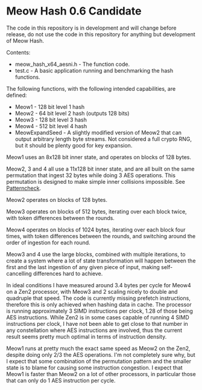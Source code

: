 # Meow Hash 0.6 Candidate
The code in this repository is in development and will change before release, do not use the code in this repository for anything but development of Meow Hash.

Contents:

* meow_hash_x64_aesni.h - The function code.
* test.c - A basic application running and benchmarking the hash functions.

The following functions, with the following intended capabilities, are defined:

* Meow1 - 128 bit level 1 hash
* Meow2 - 64 bit level 2 hash (outputs 128 bits)
* Meow3 - 128 bit level 3 hash
* Meow4 - 512 bit level 4 hash
* MeowExpandSeed - A slightly modified version of Meow2 that can output arbitrary length byte streams. Not considered a full crypto RNG, but it should be plenty good for key expansion.

Meow1 uses an 8x128 bit inner state, and operates on blocks of 128 bytes.

Meow2, 3 and 4 all use a 11x128 bit inner state, and are all built on the same permutation that ingest 32 bytes while doing 3 AES operations. This permutation is designed to make simple inner collisions impossible. See [Patterncheck](Patterncheck).

Meow2 operates on blocks of 128 bytes.

Meow3 operates on blocks of 512 bytes, iterating over each block twice, with token differences between the rounds.

Meow4 operates on blocks of 1024 bytes, iterating over each block four times, with token differences between the rounds, and switching around the order of ingestion for each round.

Meow3 and 4 use the large blocks, combined with multiple iterations, to create a system where a lot of state transformation will happen between the first and the last ingestion of any given piece of input, making self-cancelling differences hard to achieve.

In ideal conditions I have measured around 3.4 bytes per cycle for Meow4 on a Zen2 processor, with Meow3 and 2 scaling nicely to double and quadruple that speed. The code is currently missing prefetch instructions, therefore this is only achieved when hashing data in cache. The processor is running approximately 3 SIMD instructions per clock, 1.28 of those being AES instructions. While Zen2 is in some cases capable of running 4 SIMD instructions per clock, I have not been able to get close to that number in any constellation where AES instructions are involved, thus the current result seems pretty much optimal in terms of instruction density.

Meow1 runs at pretty much the exact same speed as Meow2 on the Zen2, despite doing only 2/3 the AES operations. I'm not completely sure why, but I expect that some combination of the permutation pattern and the smaller state is to blame for causing some instruction congestion. I expect that Meow1 is faster than Meow2 on a lot of other processors, in particular those that can only do 1 AES instruction per cycle.

